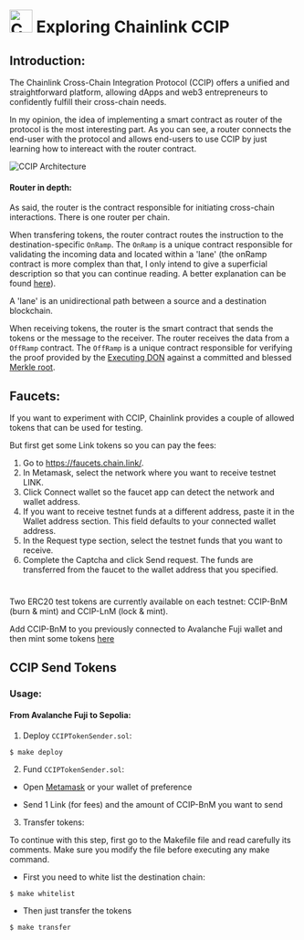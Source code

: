 # <img  alt="Chainlink Logo" src="https://cryptologos.cc/logos/chainlink-link-logo.png" style="width: 40px;"> Exploring Chainlink CCIP 

## Introduction:
The Chainlink Cross-Chain Integration Protocol (CCIP) offers a unified and straightforward platform, allowing dApps and web3 entrepreneurs to confidently fulfill their cross-chain needs.

In my opinion, the idea of implementing a smart contract as router of the protocol is the most interesting part. As you can see, a router connects the end-user with the protocol and allows end-users to use CCIP by just learning how to intereact with the router contract.

<img alt="CCIP Architecture" src="https://docs.chain.link/images/ccip/ccip-diagram-04_v04.webp">


#### Router in depth:
As said, the router is the contract responsible for initiating cross-chain interactions. There is one router per chain.

When transfering tokens, the router contract routes the instruction to the destination-specific <code>OnRamp</code>. The <code>OnRamp</code> is a unique contract responsible for validating the incoming data and located within a 'lane' (the onRamp contract is more complex than that, I only intend to give a superficial description so that you can continue reading. A better explanation can be found [here](https://docs.chain.link/ccip/architecture#onramp)).

A 'lane' is an unidirectional path between a source and a destination blockchain.

When receiving tokens, the router is the smart contract that sends the tokens or the message to the receiver. The router receives the data from a <code>OffRamp</code> contract. The <code>OffRamp</code> is a unique contract responsible for verifying the proof provided by the [Executing DON](https://docs.chain.link/ccip/architecture#executing-don) against a committed and blessed [Merkle root](https://en.wikipedia.org/wiki/Merkle_tree).


## Faucets:
If you want to experiment with CCIP, Chainlink provides a couple of allowed tokens that can be used for testing.

But first get some Link tokens so you can pay the fees:

1. Go to https://faucets.chain.link/.
2. In Metamask, select the network where you want to receive testnet LINK.
3. Click Connect wallet so the faucet app can detect the network and wallet address.
4. If you want to receive testnet funds at a different address, paste it in the Wallet address section. This field defaults to your connected wallet address.
5. In the Request type section, select the testnet funds that you want to receive.
6. Complete the Captcha and click Send request. The funds are transferred from the faucet to the wallet address that you specified.

#

Two ERC20 test tokens are currently available on each testnet: CCIP-BnM (burn & mint) and CCIP-LnM (lock & mint).

Add CCIP-BnM to you previously connected to Avalanche Fuji wallet and then mint some tokens [here](https://docs.chain.link/ccip/test-tokens#mint-tokens-in-the-documentation)



## CCIP Send Tokens

### Usage:

#### From Avalanche Fuji to Sepolia:

1) Deploy <code>CCIPTokenSender.sol</code>:


```shell
$ make deploy

```

2) Fund <code>CCIPTokenSender.sol</code>:

- Open [Metamask](https://metamask.io/) or your wallet of preference

- Send 1 Link (for fees) and the amount of CCIP-BnM you want to send

3) Transfer tokens:

To continue with this step, first go to the Makefile file and read carefully its comments. Make sure you modify the file before executing any make command.

- First you need to white list the destination chain:

```shell
$ make whitelist 

```

- Then just transfer the tokens

```shell
$ make transfer

```